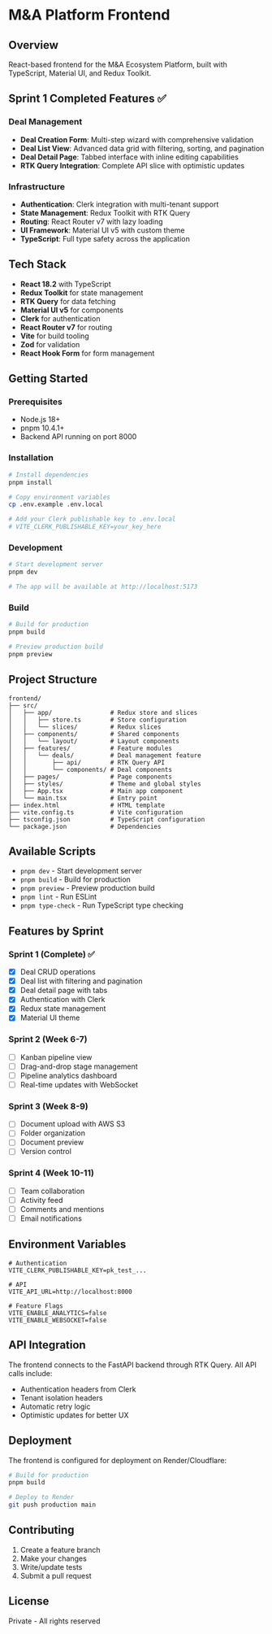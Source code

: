 # M&A Platform Frontend

## Overview

React-based frontend for the M&A Ecosystem Platform, built with TypeScript, Material UI, and Redux Toolkit.

## Sprint 1 Completed Features ✅

### Deal Management

- **Deal Creation Form**: Multi-step wizard with comprehensive validation
- **Deal List View**: Advanced data grid with filtering, sorting, and pagination
- **Deal Detail Page**: Tabbed interface with inline editing capabilities
- **RTK Query Integration**: Complete API slice with optimistic updates

### Infrastructure

- **Authentication**: Clerk integration with multi-tenant support
- **State Management**: Redux Toolkit with RTK Query
- **Routing**: React Router v7 with lazy loading
- **UI Framework**: Material UI v5 with custom theme
- **TypeScript**: Full type safety across the application

## Tech Stack

- **React 18.2** with TypeScript
- **Redux Toolkit** for state management
- **RTK Query** for data fetching
- **Material UI v5** for components
- **Clerk** for authentication
- **React Router v7** for routing
- **Vite** for build tooling
- **Zod** for validation
- **React Hook Form** for form management

## Getting Started

### Prerequisites

- Node.js 18+
- pnpm 10.4.1+
- Backend API running on port 8000

### Installation

```bash
# Install dependencies
pnpm install

# Copy environment variables
cp .env.example .env.local

# Add your Clerk publishable key to .env.local
# VITE_CLERK_PUBLISHABLE_KEY=your_key_here
```

### Development

```bash
# Start development server
pnpm dev

# The app will be available at http://localhost:5173
```

### Build

```bash
# Build for production
pnpm build

# Preview production build
pnpm preview
```

## Project Structure

```
frontend/
├── src/
│   ├── app/                # Redux store and slices
│   │   ├── store.ts        # Store configuration
│   │   └── slices/         # Redux slices
│   ├── components/         # Shared components
│   │   └── layout/         # Layout components
│   ├── features/           # Feature modules
│   │   └── deals/          # Deal management feature
│   │       ├── api/        # RTK Query API
│   │       └── components/ # Deal components
│   ├── pages/              # Page components
│   ├── styles/             # Theme and global styles
│   ├── App.tsx             # Main app component
│   └── main.tsx            # Entry point
├── index.html              # HTML template
├── vite.config.ts          # Vite configuration
├── tsconfig.json           # TypeScript configuration
└── package.json            # Dependencies
```

## Available Scripts

- `pnpm dev` - Start development server
- `pnpm build` - Build for production
- `pnpm preview` - Preview production build
- `pnpm lint` - Run ESLint
- `pnpm type-check` - Run TypeScript type checking

## Features by Sprint

### Sprint 1 (Complete) ✅

- [x] Deal CRUD operations
- [x] Deal list with filtering and pagination
- [x] Deal detail page with tabs
- [x] Authentication with Clerk
- [x] Redux state management
- [x] Material UI theme

### Sprint 2 (Week 6-7)

- [ ] Kanban pipeline view
- [ ] Drag-and-drop stage management
- [ ] Pipeline analytics dashboard
- [ ] Real-time updates with WebSocket

### Sprint 3 (Week 8-9)

- [ ] Document upload with AWS S3
- [ ] Folder organization
- [ ] Document preview
- [ ] Version control

### Sprint 4 (Week 10-11)

- [ ] Team collaboration
- [ ] Activity feed
- [ ] Comments and mentions
- [ ] Email notifications

## Environment Variables

```env
# Authentication
VITE_CLERK_PUBLISHABLE_KEY=pk_test_...

# API
VITE_API_URL=http://localhost:8000

# Feature Flags
VITE_ENABLE_ANALYTICS=false
VITE_ENABLE_WEBSOCKET=false
```

## API Integration

The frontend connects to the FastAPI backend through RTK Query. All API calls include:

- Authentication headers from Clerk
- Tenant isolation headers
- Automatic retry logic
- Optimistic updates for better UX

## Deployment

The frontend is configured for deployment on Render/Cloudflare:

```bash
# Build for production
pnpm build

# Deploy to Render
git push production main
```

## Contributing

1. Create a feature branch
2. Make your changes
3. Write/update tests
4. Submit a pull request

## License

Private - All rights reserved
